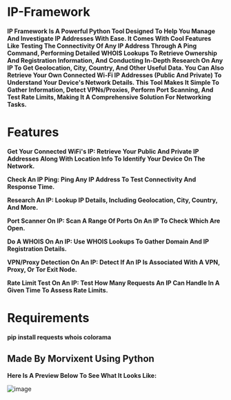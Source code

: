 # IP-Framework  


**IP Framework Is A Powerful Python Tool Designed To Help You Manage And Investigate IP Addresses With Ease. It Comes With Cool Features Like Testing The Connectivity Of Any IP Address Through A Ping Command, Performing Detailed WHOIS Lookups To Retrieve Ownership And Registration Information, And Conducting In-Depth Research On Any IP To Get Geolocation, City, Country, And Other Useful Data. You Can Also Retrieve Your Own Connected Wi-Fi IP Addresses (Public And Private) To Understand Your Device's Network Details. This Tool Makes It Simple To Gather Information, Detect VPNs/Proxies, Perform Port Scanning, And Test Rate Limits, Making It A Comprehensive Solution For Networking Tasks.**

# Features

**Get Your Connected WiFi's IP: Retrieve Your Public And Private IP Addresses Along With Location Info To Identify Your Device On The Network.**

**Check An IP Ping: Ping Any IP Address To Test Connectivity And Response Time.**

**Research An IP: Lookup IP Details, Including Geolocation, City, Country, And More.**

**Port Scanner On IP: Scan A Range Of Ports On An IP To Check Which Are Open.**

**Do A WHOIS On An IP: Use WHOIS Lookups To Gather Domain And IP Registration Details.**

**VPN/Proxy Detection On An IP: Detect If An IP Is Associated With A VPN, Proxy, Or Tor Exit Node.**

**Rate Limit Test On An IP: Test How Many Requests An IP Can Handle In A Given Time To Assess Rate Limits.**


# Requirements

**pip install requests whois colorama**




## Made By Morvixent Using Python 

**Here Is A Preview Below To See What It Looks Like:**

![image](https://github.com/user-attachments/assets/bcfd4fa4-0e8b-4cb0-9b59-9c34e6d0487d)





